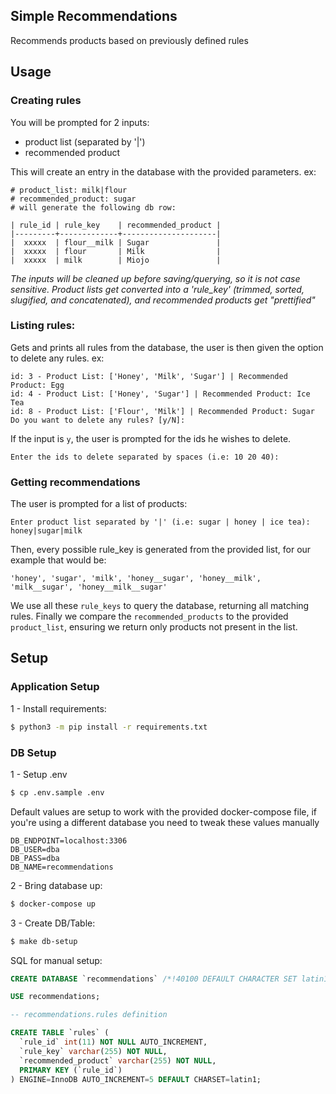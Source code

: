## Simple Recommendations

Recommends products based on previously defined rules

## Usage

### Creating rules

You will be prompted for 2 inputs:

- product list (separated by '|')
- recommended product

This will create an entry in the database with the provided parameters.
ex:

```
# product_list: milk|flour
# recommended_product: sugar
# will generate the following db row:

| rule_id | rule_key    | recommended_product |
|---------+-------------+---------------------|
|  xxxxx  | flour__milk | Sugar               |
|  xxxxx  | flour       | Milk                |
|  xxxxx  | milk        | Miojo               |
```

_The inputs will be cleaned up before saving/querying, so it is not case sensitive. Product lists get converted into a 'rule_key' (trimmed, sorted, slugified, and concatenated), and recommended products get "prettified"_

### Listing rules:

Gets and prints all rules from the database, the user is then given the option to delete any rules. ex:

```
id: 3 - Product List: ['Honey', 'Milk', 'Sugar'] | Recommended Product: Egg
id: 4 - Product List: ['Honey', 'Sugar'] | Recommended Product: Ice Tea
id: 8 - Product List: ['Flour', 'Milk'] | Recommended Product: Sugar
Do you want to delete any rules? [y/N]:
```

If the input is `y`, the user is prompted for the ids he wishes to delete.

```
Enter the ids to delete separated by spaces (i.e: 10 20 40):
```

### Getting recommendations

The user is prompted for a list of products:

```
Enter product list separated by '|' (i.e: sugar | honey | ice tea): honey|sugar|milk
```

Then, every possible rule_key is generated from the provided list, for our example that would be:

```
'honey', 'sugar', 'milk', 'honey__sugar', 'honey__milk', 'milk__sugar', 'honey__milk__sugar'
```

We use all these `rule_keys` to query the database, returning all matching rules. Finally we compare the `recommended_products` to the provided `product_list`, ensuring we return only products not present in the list.

## Setup

### Application Setup

1 - Install requirements:

```bash
$ python3 -m pip install -r requirements.txt
```

### DB Setup

1 - Setup .env

```bash
$ cp .env.sample .env
```

Default values are setup to work with the provided docker-compose file, if you're using a different database you need to tweak these values manually

```
DB_ENDPOINT=localhost:3306
DB_USER=dba
DB_PASS=dba
DB_NAME=recommendations
```

2 - Bring database up:

```bash
$ docker-compose up
```

3 - Create DB/Table:

```bash
$ make db-setup
```

SQL for manual setup:

```sql
CREATE DATABASE `recommendations` /*!40100 DEFAULT CHARACTER SET latin1 */;

USE recommendations;

-- recommendations.rules definition

CREATE TABLE `rules` (
  `rule_id` int(11) NOT NULL AUTO_INCREMENT,
  `rule_key` varchar(255) NOT NULL,
  `recommended_product` varchar(255) NOT NULL,
  PRIMARY KEY (`rule_id`)
) ENGINE=InnoDB AUTO_INCREMENT=5 DEFAULT CHARSET=latin1;
```
